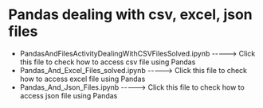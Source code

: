 # Pandas dealing with csv, excel, json files
 * PandasAndFilesActivityDealingWithCSVFilesSolved.ipynb -----> Click this file to check how to access csv file using Pandas
 * Pandas_And_Excel_Files_solved.ipynb -----> Click this file to check how to access excel file using Pandas
 * Pandas_And_Json_Files.ipynb -----> Click this file to check how to access json file using Pandas
  
